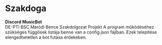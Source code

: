 # Szakdoga
**Discord MusicBot** <br>
DE-PTI BSC Maródi Bence Szakdolgozat Projekt 
A program működéséhez szükséges függősek listája benne van a config.json fájlban. Ezek telepítése elengedhetetlen a bot futása érdekében.